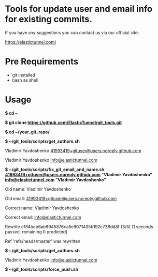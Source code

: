 # Tools for update user and email info for existing commits.

If you have any suggestions you can contact us via our official site:

https://elastictunnel.com/

# Pre Requirements
- git installed
- bash as shell

# Usage
**$ cd ~**

**$ git clone https://github.com/ElasticTunnel/git_tools.git**

**$ cd ~/your_git_repo/**

**$ ~/git_tools/scripts/get_authors.sh**

 Vladimir Yavdoshenko <41993419+gituser@users.noreply.github.com>

 Vladimir Yavdoshenko <info@elastictunnel.com>



**$ ~/git_tools/scripts/fix_git_email_and_name.sh 41993419+gituser@users.noreply.github.com "Vladimir Yavdoshenko" info@elastictunnel.com "Vladimir Yavdoshenko"**

 Old name: Vladimir Yavdoshenko

 Old email: 41993419+gituser@users.noreply.github.com

 Correct name: Vladimir Yavdoshenko

 Correct email: info@elastictunnel.com

 Rewrite c164bab6ab6945876ca5e6071405b192c738dd8f (3/5) (1 seconds passed, remaining 0 predicted)

 Ref 'refs/heads/master' was rewritten



**$ ~/git_tools/scripts/get_authors.sh**

 Vladimir Yavdoshenko <info@elastictunnel.com>



**$ ~/git_tools/scripts/force_push.sh**
